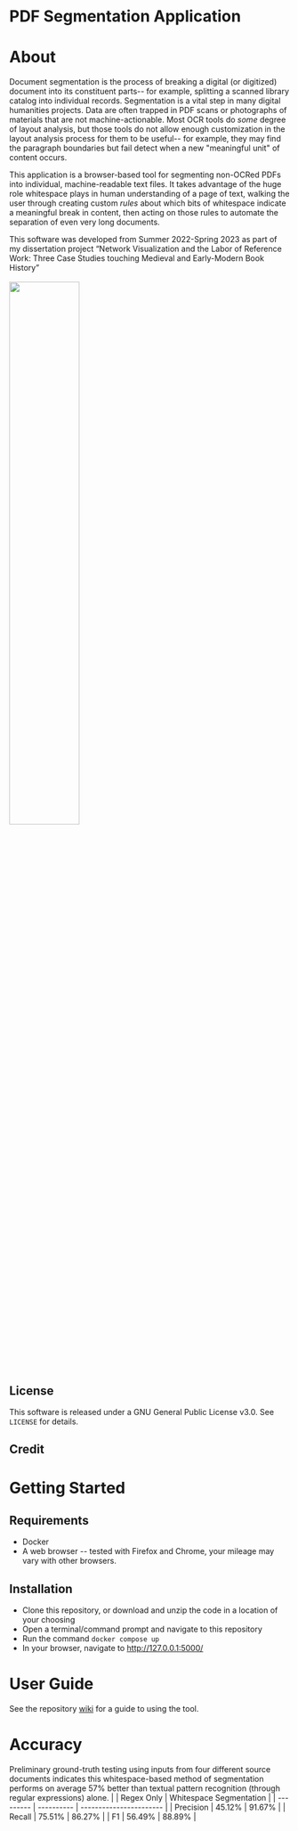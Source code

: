 # PDF Segmentation Application

# About 

Document segmentation is the process of breaking a digital (or digitized) document into its constituent parts-- for example, splitting a scanned library catalog into individual records. Segmentation is a vital step in many digital humanities projects. Data are often trapped in PDF scans or photographs of materials that are not machine-actionable. Most OCR tools do _some_ degree of layout analysis, but those tools do not allow enough customization in the layout analysis process for them to be useful-- for example, they may find the paragraph boundaries but fail detect when a new "meaningful unit" of content occurs.

This application is a browser-based tool for segmenting non-OCRed PDFs into individual, machine-readable text files. It takes advantage of the huge role whitespace plays in human understanding of a page of text, walking the user through creating custom _rules_ about which bits of whitespace indicate a meaningful break in content, then acting on those rules to automate the separation of even very long documents.


This software was developed from Summer 2022-Spring 2023 as part of my dissertation project “Network Visualization and the Labor of Reference Work: Three Case Studies touching Medieval and Early-Modern Book History”
<br><br><img src="https://user-images.githubusercontent.com/7800842/233444209-71b86f45-5a35-460b-aa48-d02ed169b3d6.png" width="50%">

## License
This software is released under a GNU General Public License v3.0. See `LICENSE` for details.
## Credit

# Getting Started
## Requirements
- Docker
- A web browser -- tested with Firefox and Chrome, your mileage may vary with other browsers.

## Installation
- Clone this repository, or download and unzip the code in a location of your choosing
- Open a terminal/command prompt and navigate to this repository
- Run the command `docker compose up`
- In your browser, navigate to http://127.0.0.1:5000/ 

# User Guide
See the repository [wiki](https://github.com/lizfischer/document-segmentation/wiki/User-Guide) for a guide to using the tool.

# Accuracy
Preliminary ground-truth testing using inputs from four different source documents indicates this whitespace-based method of segmentation performs on average 57% better than textual pattern recognition (through regular expressions) alone. 
|           | Regex Only | Whitespace Segmentation |
| --------- | ---------- | ----------------------- |
| Precision | 45.12%     | 91.67%                  |
| Recall    | 75.51%     | 86.27%                  |
| F1        | 56.49%     | 88.89%                  |
